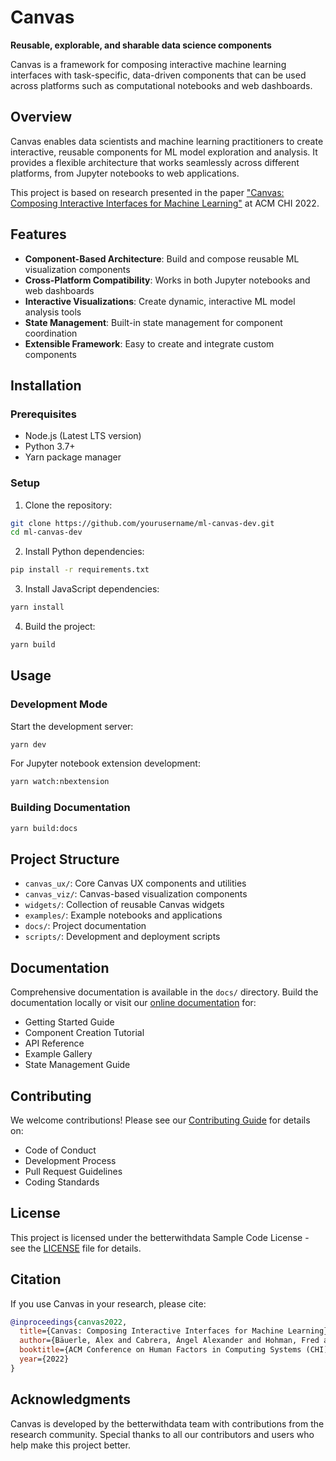 # Canvas

**Reusable, explorable, and sharable data science components**

Canvas is a framework for composing interactive machine learning interfaces with task-specific, data-driven components that can be used across platforms such as computational notebooks and web dashboards.

## Overview

Canvas enables data scientists and machine learning practitioners to create interactive, reusable components for ML model exploration and analysis. It provides a flexible architecture that works seamlessly across different platforms, from Jupyter notebooks to web applications.

This project is based on research presented in the paper ["Canvas: Composing Interactive Interfaces for Machine Learning"](https://arxiv.org/abs/2202.08946) at ACM CHI 2022.

## Features

- **Component-Based Architecture**: Build and compose reusable ML visualization components
- **Cross-Platform Compatibility**: Works in both Jupyter notebooks and web dashboards
- **Interactive Visualizations**: Create dynamic, interactive ML model analysis tools
- **State Management**: Built-in state management for component coordination
- **Extensible Framework**: Easy to create and integrate custom components

## Installation

### Prerequisites
- Node.js (Latest LTS version)
- Python 3.7+
- Yarn package manager

### Setup

1. Clone the repository:
```bash
git clone https://github.com/yourusername/ml-canvas-dev.git
cd ml-canvas-dev
```

2. Install Python dependencies:
```bash
pip install -r requirements.txt
```

3. Install JavaScript dependencies:
```bash
yarn install
```

4. Build the project:
```bash
yarn build
```

## Usage

### Development Mode

Start the development server:
```bash
yarn dev
```

For Jupyter notebook extension development:
```bash
yarn watch:nbextension
```

### Building Documentation

```bash
yarn build:docs
```

## Project Structure

- `canvas_ux/`: Core Canvas UX components and utilities
- `canvas_viz/`: Canvas-based visualization components
- `widgets/`: Collection of reusable Canvas widgets
- `examples/`: Example notebooks and applications
- `docs/`: Project documentation
- `scripts/`: Development and deployment scripts

## Documentation

Comprehensive documentation is available in the `docs/` directory. Build the documentation locally or visit our [online documentation](https://your-docs-url.com) for:
- Getting Started Guide
- Component Creation Tutorial
- API Reference
- Example Gallery
- State Management Guide

## Contributing

We welcome contributions! Please see our [Contributing Guide](CONTRIBUTING.md) for details on:
- Code of Conduct
- Development Process
- Pull Request Guidelines
- Coding Standards

## License

This project is licensed under the betterwithdata Sample Code License - see the [LICENSE](LICENSE) file for details.

## Citation

If you use Canvas in your research, please cite:
```bibtex
@inproceedings{canvas2022,
  title={Canvas: Composing Interactive Interfaces for Machine Learning},
  author={Bäuerle, Alex and Cabrera, Ángel Alexander and Hohman, Fred and Maher, Megan and Koski, David and Suau, Xavier and Barik, Titus and Moritz, Dominik},
  booktitle={ACM Conference on Human Factors in Computing Systems (CHI)},
  year={2022}
}
```

## Acknowledgments

Canvas is developed by the betterwithdata team with contributions from the research community. Special thanks to all our contributors and users who help make this project better.
